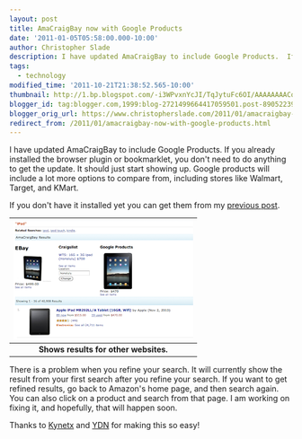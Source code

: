 ```yaml
---
layout: post
title: AmaCraigBay now with Google Products
date: '2011-01-05T05:58:00.000-10:00'
author: Christopher Slade
description: I have updated AmaCraigBay to include Google Products.  If you already installed the browser plugin or bookmarklet, you don't need to do anything to get the update.  It should just start showing up.  Google products will include a lot more options to compare from, including stores like Walmart, Target, and KMart.
tags:
  - technology
modified_time: '2011-10-21T21:38:52.565-10:00'
thumbnail: http://1.bp.blogspot.com/-i3WPvxnYcJI/TqJytuFc6OI/AAAAAAAACos/3elLTKUhlFI/s72-c/iPad.png
blogger_id: tag:blogger.com,1999:blog-2721499664417059501.post-8905223995809368867
blogger_orig_url: https://www.christopherslade.com/2011/01/amacraigbay-now-with-google-products.html
redirect_from: /2011/01/amacraigbay-now-with-google-products.html
---
```


I have updated AmaCraigBay to include Google Products.  If you already installed the browser plugin or bookmarklet, you don't need to do anything to get the update.  It should just start showing up.  Google products will include a lot more options to compare from, including stores like Walmart, Target, and KMart.

If you don't have it installed yet you can get them from my [previous post](http://www.christopherslade.com/amacraigbay/).

| ![AmaCraigBay](/assets/img/iPad.png) |
|:--:|
| **Shows results for other websites.** |


There is a problem when you refine your search.  It will currently show the result from your first search after you refine your search.  If you want to get refined results, go back to Amazon's home page, and then search again.  You can also click on a product and search from that page.  I am working on fixing it, and hopefully, that will happen soon.

Thanks to [Kynetx](http://kynetx.com/) and [YDN](http://developer.yahoo.com/) for making this so easy!